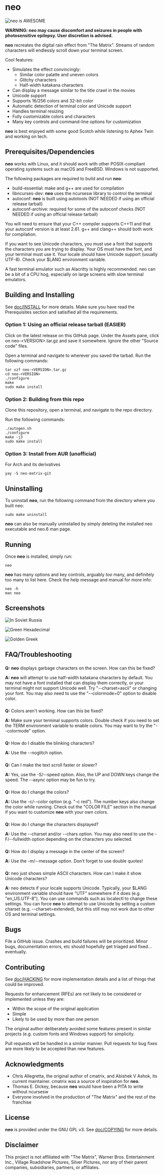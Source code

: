 # neo

![neo is AWESOME](assets/neo_is_awesome.gif)

**WARNING: neo may cause discomfort and seizures in people with photosensitive epilepsy. User discretion is advised.**

**neo** recreates the digital rain effect from "The Matrix". Streams of random
characters will endlessly scroll down your terminal screen.

Cool features:

- Simulates the effect convincingly:
  - Similar color palatte and uneven colors
  - Glitchy characters
  - Half-width katakana characters
- Can display a message similar to the title crawl in the movies
- Unicode support
- Supports 16/256 colors and 32-bit color
- Automatic detection of terminal color and Unicode support
- Handles terminal resizing
- Fully customizable colors and characters
- Many key controls and command-line options for customization

**neo** is best enjoyed with some good Scotch while listening to Aphex Twin and working on tech.

## Prerequisites/Dependencies

**neo** works with Linux, and it should work with other POSIX-compliant operating systems such as macOS and FreeBSD. Windows is not supported.

The following packages are required to build and run **neo**:

- build-essential: make and g++ are used for compilation
- libncurses-dev: **neo** uses the ncursesw library to control the terminal
- autoconf: **neo** is built using autotools (NOT NEEDED if using an official release tarball)
- autoconf-archive: required for some of the autoconf checks (NOT NEEDED if using an official release tarball)

You will need to ensure that your C++ compiler supports C++11 and that your autoconf version is at least 2.61. g++ and clang++ should both work for compilation.

If you want to see Unicode characters, you must use a font that supports the characters you are trying to display. Your OS must have the font, and your terminal must use it. Your locale should have Unicode support (usually UTF-8). Check your $LANG environment variable.

A fast terminal emulator such as Alacritty is highly recommended. neo can be a bit of a CPU hog, especially on large screens with slow terminal emulators.

## Building and Installing

See [doc/INSTALL](doc/INSTALL) for more details. Make sure you have read the Prerequisites section and satisified all the requirements.

### Option 1: Using an official release tarball (EASIER)

Click on the latest release on this GitHub page. Under the Assets pane, click on neo-\<VERSION>.tar.gz and save it somewhere. Ignore the other "Source code" files.

Open a terminal and navigate to wherever you saved the tarball. Run the following commands:

```Shell
tar xzf neo-<VERSION>.tar.gz
cd neo-<VERSION>
./configure
make
sudo make install
```

### Option 2: Building from this repo

Clone this repository, open a terminal, and navigate to the repo directory.

Run the following commands:

```Shell
./autogen.sh
./configure
make -j3
sudo make install
```

### Option 3: Install from AUR (unofficial)

For Arch and its derivatives

```Shell
yay -S neo-matrix-git
```

## Uninstalling

To uninstall **neo**, run the following command from the directory where you built neo:

```Shell
sudo make uninstall
```

**neo** can also be manually uninstalled by simply deleting the installed neo executable and neo.6 man page.

## Running

Once **neo** is installed, simply run:

```Shell
neo
```

**neo** has many options and key controls, arguably *too* many, and definitely too many to list here. Check the help message and manual for more info:

```Shell
neo -h
man neo
```

## Screenshots

![In Soviet Russia](assets/in_soviet_russia.png)

![Green Hexadecimal](assets/green_hex.png)

![Golden Greek](assets/golden_greek.png)

## FAQ/Troubleshooting

###
**Q:** **neo** displays garbage characters on the screen. How can this be fixed?

**A:** **neo** will attempt to use half-width katakana characters by default. You may not have a font installed that can display them correctly, or your terminal might not support Unicode well. Try "--charset=ascii" or changing your font. You may also need to use the "--colormode=0" option to disable color.

###
**Q:** Colors aren't working. How can this be fixed?

**A:** Make sure your terminal supports colors. Double check if you need to set the TERM environment variable to enable colors. You may want to try the "--colormode" option.

###
**Q:** How do I disable the blinking characters?

**A:** Use the --noglitch option.

###
**Q:** Can I make the text scroll faster or slower?

**A:** Yes, use the -S/--speed option. Also, the UP and DOWN keys change the speed. The --async option may be fun to try.

###
**Q:** How do I change the colors?

**A:** Use the -c/--color option (e.g. "-c red"). The number keys also change the color while running. Check out the "COLOR FILE" section in the manual if you want to customize **neo** with your own colors.

###
**Q:** How do I change the characters displayed?

**A:** Use the --charset and/or --chars option. You may also need to use the -F/--fullwidth option depending on the characters you selected.

###
**Q:** How do I display a message in the center of the screen?

**A:** Use the -m/--message option. Don't forget to use double quotes!

###
**Q:** neo just shows simple ASCII characters. How can I make it show Unicode characters?

**A:** neo detects if your locale supports Unicode. Typically, your $LANG environment variable should have "UTF" somewhere if it does (e.g. "en_US.UTF-8"). You can use commands such as localectl to change these settings. You can force **neo** to attempt to use Unicode by setting a custom charset (e.g. --charset=extended), but this still may not work due to other OS and terminal settings.

## Bugs

File a GitHub issue. Crashes and build failures will be prioritized. Minor bugs, documentation errors, etc should hopefully get triaged and fixed... eventually.

## Contributing

See [doc/HACKING](doc/HACKING) for more implementation details and a list of things that could be improved.

Requests for enhancement (RFEs) are not likely to be considered or implemented unless they are:

- Within the scope of the original application
- Simple
- Likely to be used by more than one person

The original author deliberately avoided some features present in similar projects (e.g. custom fonts and Windows support) for simplicity.

Pull requests will be handled in a similar manner. Pull requests for bug fixes are more likely to be accepted than new features.

## Acknowledgments

- Chris Allegretta, the original author of cmatrix, and Abishek V Ashok, its current maintainer. cmatrix was a source of inspiration for **neo**.
- Thomas E. Dickey, because **neo** would have been a PITA to write without ncursesw
- Everyone involved in the production of "The Matrix" and the rest of the franchise

## License

**neo** is provided under the GNU GPL v3. See [doc/COPYING](doc/COPYING) for more details.

## Disclaimer

This project is not affiliated with "The Matrix", Warner Bros. Entertainment Inc., Village Roadshow Pictures, Silver Pictures, nor any of their parent companies, subsidiaries, partners, or affiliates.
